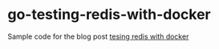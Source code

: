# go-testing-redis-with-docker

Sample code for the blog post [tesing redis with docker ](http://blog.englund.nu/golang,/docker,/testing/2017/07/23/testing-redis-with-docker.html)
